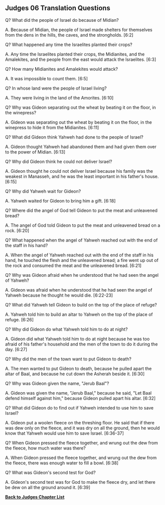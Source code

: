 ## Judges 06 Translation Questions ##

Q? What did the people of Israel do because of Midian?

A. Because of Midian, the people of Israel made shelters for themselves from the dens in the hills, the caves, and the strongholds. [6:2]

Q? What happened any time the Israelites planted their crops?

A. Any time the Israelites planted their crops, the Midianites, and the Amalekites, and the people from the east would attack the Israelites. [6:3]

Q? How many Midianites and Amalekites would attack?

A. It was impossible to count them. [6:5]

Q? In whose land were the people of Israel living?

A. They were living in the land of the Amorites. [6:10]

Q? Why was Gideon separating out the wheat by beating it on the floor, in the winepress?

A. Gideon was separating out the wheat by beating it on the floor, in the winepress to hide it from the Midianites. [6:11]

Q? What did Gideon think Yahweh had done to the people of Israel?

A. Gideon thought Yahweh had abandoned them and had given them over to the power of Midian. [6:13]

Q? Why did Gideon think he could not deliver Israel?

A. Gideon thought he could not deliver Israel because his family was the weakest in Manasseh, and he was the least important in his father's house. [6:15]

Q? Why did Yahweh wait for Gideon?

A. Yahweh waited for Gideon to bring him a gift. [6:18]

Q? Where did the angel of God tell Gideon to put the meat and unleavened bread?

A. The angel of God told Gideon to put the meat and unleavened bread on a rock. [6:20]

Q? What happened when the angel of Yahweh reached out with the end of the staff in his hand?

A. When the angel of Yahweh reached out with the end of the staff in his hand, he touched the flesh and the unleavened bread; a fire went up out of the rock and consumed the meat and the unleavened bread. [6:21]

Q? Why was Gideon afraid when he understood that he had seen the angel of Yahweh?

A. Gideon was afraid when he understood that he had seen the angel of Yahweh because he thought he would die. [6:22-23]

Q? What did Yahweh tell Gideon to build on the top of the place of refuge?

A. Yahweh told him to build an altar to Yahweh on the top of the place of refuge. [6:26]

Q? Why did Gideon do what Yahweh told him to do at night?

A. Gideon did what Yahweh told him to do at night because he was too afraid of his father's household and the men of the town to do it during the day. [6:27]

Q? Why did the men of the town want to put Gideon to death?

A. The men wanted to put Gideon to death, because he pulled apart the altar of Baal, and because he cut down the Asherah beside it. [6:30]

Q? Why was Gideon given the name, "Jerub Baal"?

A. Gideon was given the name, "Jerub Baal," because he said, "Let Baal defend himself against him," because Gideon pulled apart his altar. [6:32]

Q? What did Gideon do to find out if Yahweh intended to use him to save Israel?

A. Gideon put a woolen fleece on the threshing floor. He said that if there was dew only on the fleece, and it was dry on all the ground, then he would know that Yahweh would use him to save Israel. [6:36-37]

Q? When Gideon pressed the fleece together, and wrung out the dew from the fleece, how much water was there?

A. When Gideon pressed the fleece together, and wrung out the dew from the fleece, there was enough water to fill a bowl. [6:38]

Q? What was Gideon's second test for God?

A. Gideon's second test was for God to make the fleece dry, and let there be dew on all the ground around it. [6:39]

__[Back to Judges Chapter List](./)__

